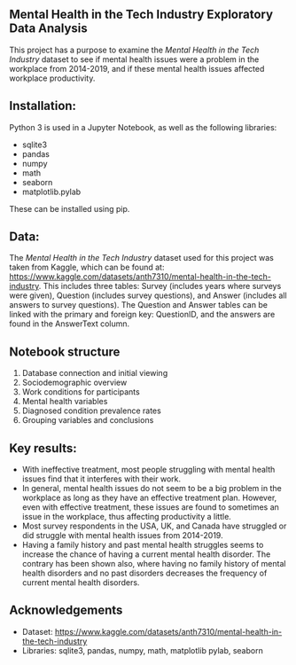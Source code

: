 ## Mental Health in the Tech Industry Exploratory Data Analysis

This project has a purpose to examine the _Mental Health in the Tech Industry_ dataset to see if mental health issues were a problem in the workplace from 2014-2019, and if these mental health issues affected workplace productivity.

## Installation: 

Python 3 is used in a Jupyter Notebook, as well as the following libraries: 
- sqlite3 
- pandas
- numpy
- math
- seaborn
- matplotlib.pylab

These can be installed using pip. 

## Data: 

The _Mental Health in the Tech Industry_ dataset used for this project was taken from Kaggle, which can be found at: https://www.kaggle.com/datasets/anth7310/mental-health-in-the-tech-industry. This includes three tables: Survey (includes years where surveys were given), Question (includes survey questions), and Answer (includes all answers to survey questions). The Question and Answer tables can be linked with the primary and foreign key: QuestionID, and the answers are found in the AnswerText column. 

## Notebook structure
1. Database connection and initial viewing
2. Sociodemographic overview
3. Work conditions for participants
4. Mental health variables
5. Diagnosed condition prevalence rates
6. Grouping variables and conclusions

## Key results: 

- With ineffective treatment, most people struggling with mental health issues find that it interferes with their work. 
- In general, mental health issues do not seem to be a big problem in the workplace as long as they have an effective treatment plan. However, even with effective treatment, these issues are found to sometimes an issue in the workplace, thus affecting productivity a little. 
- Most survey respondents in the USA, UK, and Canada have struggled or did struggle with mental health issues from 2014-2019. 
- Having a family history and past mental health struggles seems to increase the chance of having a current mental health disorder. The contrary has been shown also, where having no family history of mental health disorders and no past disorders decreases the frequency of current mental health disorders. 

## Acknowledgements

- Dataset: https://www.kaggle.com/datasets/anth7310/mental-health-in-the-tech-industry
- Libraries: sqlite3, pandas, numpy, math, matplotlib pylab, seaborn